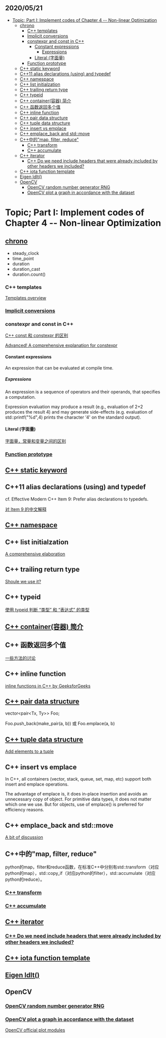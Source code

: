 2020/05/21
---
- [Topic; Part I: Implement codes of Chapter 4 -- Non-linear Optimization](#topic-part-i-implement-codes-of-chapter-4----non-linear-optimization)
  - [chrono](#chrono)
    - [C++ templates](#c-templates)
    - [Implicit conversions](#implicit-conversions)
    - [constexpr and const in C++](#constexpr-and-const-in-c)
      - [Constant expressions](#constant-expressions)
        - [Expressions](#expressions)
      - [Literal (字面量)](#literal-%e5%ad%97%e9%9d%a2%e9%87%8f)
    - [Function prototype](#function-prototype)
  - [C++ static keyword](#c-static-keyword)
  - [C++11 alias declarations (using) and typedef](#c11-alias-declarations-using-and-typedef)
  - [C++ namespace](#c-namespace)
  - [C++ list initialzation](#c-list-initialzation)
  - [C++ trailing return type](#c-trailing-return-type)
  - [C++ typeid](#c-typeid)
  - [C++ container(容器) 简介](#c-container%e5%ae%b9%e5%99%a8-%e7%ae%80%e4%bb%8b)
  - [C++ 函数返回多个值](#c-%e5%87%bd%e6%95%b0%e8%bf%94%e5%9b%9e%e5%a4%9a%e4%b8%aa%e5%80%bc)
  - [C++ inline function](#c-inline-function)
  - [C++ pair data structure](#c-pair-data-structure)
  - [C++ tuple data structure](#c-tuple-data-structure)
  - [C++ insert vs emplace](#c-insert-vs-emplace)
  - [C++ emplace_back and std::move](#c-emplaceback-and-stdmove)
  - [C++中的"map, filter, reduce"](#c%e4%b8%ad%e7%9a%84%22map-filter-reduce%22)
    - [C++ transform](#c-transform)
    - [C++ accumulate](#c-accumulate)
  - [C++ iterator](#c-iterator)
    - [C++ Do we need include headers that were already included by other headers we included?](#c-do-we-need-include-headers-that-were-already-included-by-other-headers-we-included)
  - [C++ iota function template](#c-iota-function-template)
  - [Eigen ldlt()](#eigen-ldlt)
  - [OpenCV](#opencv)
    - [OpenCV random number generator RNG](#opencv-random-number-generator-rng)
    - [OpenCV plot a graph in accordance with the dataset](#opencv-plot-a-graph-in-accordance-with-the-dataset)

# Topic; Part I: Implement codes of Chapter 4 -- Non-linear Optimization

## [chrono](http://www.cplusplus.com/reference/chrono/)
- steady_clock 
- time_point
- duration 
- duration_cast 
- duration.count()

### C++ templates
[Templates overview](figures_ch4/overloads_and_templates.pdf)

### [Implicit conversions](https://en.cppreference.com/w/c/language/conversion)

### constexpr and const in C++
[C++ const 和 constexpr 的区别](https://www.zhihu.com/question/35614219)

[Advanced! A comprehensive explanation for constexpr](https://en.cppreference.com/w/cpp/language/constexpr)

#### Constant expressions 
An expression that can be evaluated at compile time. 

##### Expressions 
An expression is a sequence of operators and their operands, that specifies a computation.

Expression evaluation may produce a result (e.g., evaluation of 2+2 produces the result 4) and may generate side-effects (e.g. evaluation of std::printf("%d",4) prints the character '4' on the standard output).

#### Literal (字面量)
[字面量，常量和变量之间的区别](https://www.jianshu.com/p/0f2816805da6)

### [Function prototype](https://codescracker.com/cpp/cpp-function-definition.htm)

## [C++ static keyword](figures_ch4/cpp_static.pdf)

## C++11 alias declarations (using) and typedef 
cf. Effective Modern C++  Item 9: Prefer alias declarations to typedefs. 

[对 Item 9 的中文解释](https://zhuanlan.zhihu.com/p/21264013)

## [C++ namespace](figures_ch4/cpp_namespace.pdf)

## C++ list initialzation 
[A comprehensive elaboration](https://zh.cppreference.com/w/cpp/language/list_initialization)

## C++ trailing return type 
[Shoule we use it?](https://stackoverflow.com/questions/11215227/should-the-trailing-return-type-syntax-style-become-the-default-for-new-c11-pr)

## C++ typeid 
[使用 typeid 判断 “类型” 和 “表达式” 的类型](https://zh.cppreference.com/w/cpp/language/typeid)

## [C++ container(容器) 简介](https://zh.cppreference.com/w/cpp/container)

## C++ 函数返回多个值
[一些方法的讨论](https://www.zhihu.com/question/57540006)

## C++ inline function
[inline functions in C++ by GeeksforGeeks](https://www.geeksforgeeks.org/inline-functions-cpp/)

## [C++ pair data structure](http://www.cplusplus.com/reference/utility/pair/)
vector<pair<Tx, Ty>> Foo; 

Foo.push_back(make_pair(a, b)) 或 Foo.emplace(a, b)

## [C++ tuple data structure](http://www.cplusplus.com/reference/tuple/)
[Add elements to a tuple](https://stackoverflow.com/questions/41421669/how-to-add-elements-to-a-vector-of-tuples/41421896#41421896)

## C++ insert vs emplace 
In C++, all containers (vector, stack, queue, set, map, etc) support both insert and emplace operations.

The advantage of emplace is, it does in-place insertion and avoids an unnecessary copy of object. For primitive data types, it does not matter which one we use. But for objects, use of emplace() is preferred for efficiency reasons.

## C++ emplace_back and std::move 
[A bit of discussion](https://stackoverflow.com/a/35405103)

## C++中的"map, filter, reduce" 
python的map，filter和reduce函数，在标准C++中分别有std::transform（对应python的map），std::copy_if（对应python的filter），std::accumulate（对应python的reduce）。

### [C++ transform](https://www.jianshu.com/p/cbe722ca4276)

### [C++ accumulate](https://www.jianshu.com/p/405cf683cba7)

## [C++ iterator](http://www.cplusplus.com/reference/iterator/)

### [C++ Do we need include headers that were already included by other headers we included?](https://stackoverflow.com/questions/38926640/is-it-necessary-to-include-header-iterator-to-use-begin-and-end-functions)

## [C++ iota function template](http://www.cplusplus.com/reference/numeric/iota/)

## [Eigen ldlt()](https://eigen.tuxfamily.org/dox/classEigen_1_1MatrixBase.html#a0ecf058a0727a4cab8b42d79e95072e1)

## OpenCV 
### [OpenCV random number generator RNG](https://docs.opencv.org/4.3.0/d1/dd6/classcv_1_1RNG.html#a8df8ce4dc7d15916cee743e5a884639d)

### [OpenCV plot a graph in accordance with the dataset](https://gist.github.com/UnaNancyOwen/ae41d341c054f0b1193839ecf03bb01e)
[OpenCV official plot modules](https://docs.opencv.org/3.4/d0/d1e/classcv_1_1plot_1_1Plot2d.html#a888b6963153283c6d0f22370d8144823)





